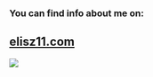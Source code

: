 ### You can find info about me on:
<h2><a href="elisz11.com" target="_blank">elisz11.com</a></h2>

![](https://komarev.com/ghpvc/?username=elisz11&abbreviated=true&style=for-the-badge)
